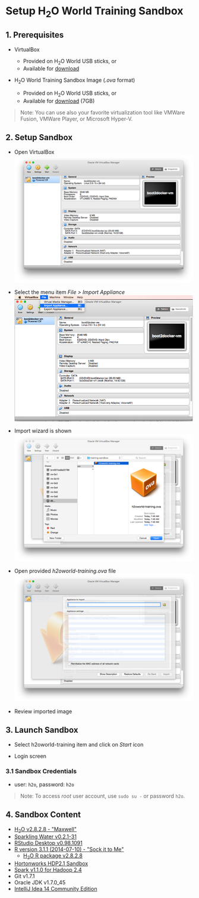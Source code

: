 # Setup H<sub>2</sub>O World Training Sandbox

## 1. Prerequisites
  * VirtualBox
    * Provided on H<sub>2</sub>O World USB sticks, or
    * Available for [download](https://www.virtualbox.org/wiki/Downloads)

  * H<sub>2</sub>O World Training Sandbox Image (*.ova* format)
    * Provided on H<sub>2</sub>O World USB sticks, or
    * Available for [download](https://s3.amazonaws.com/h2o-release/h2o/sandbox/h2oworld-training.ova) (7GB)

> Note: You can use also your favorite virtualization tool like VMWare Fusion, VMWare Player, or Microsoft Hyper-V.

## 2. Setup Sandbox
  * Open VirtualBox
  ![VirtualBox Application](images/01_virtualbox.png)

  * Select the menu item _File > Import Appliance_
  ![VirtualBox Menu](images/02_vb_menu.png)

  * Import wizard is shown
  ![Select file](images/03_select_file.png)

  * Open provided _h2oworld-training.ova_ file
  ![Select file](images/04_import_wizard.png)

  * Review imported image

## 3. Launch Sandbox
  * Select h2oworld-training item and click on _Start_ icon

  * Login screen

### 3.1 Sandbox Credentials
 * user: `h2o`, password: `h2o`

> Note: To access _root_ user account, use `sudo su -` or password `h2o`.


## 4. Sandbox Content
  * [H<sub>2</sub>O v2.8.2.8 - "Maxwell"](http://h2o-release.s3.amazonaws.com/h2o/rel-maxwell/8/index.html)
  * [Sparkling Water v0.2.1-31](http://h2o-release.s3.amazonaws.com/sparkling-water/master/31/index.html)
  * [RStudio Desktop v0.98.1091](http://www.rstudio.com/products/rstudio/download/)
  * [R version 3.1.1 (2014-07-10) - "Sock it to Me"](http://www.r-project.org)
    * [H<sub>2</sub>O R package v2.8.2.8](http://h2o-release.s3.amazonaws.com/h2o/rel-maxwell/8/index.html#R)
  * [Hortonworks HDP2.1 Sandbox](http://hortonworks.com/products/hortonworks-sandbox/#install)
  * [Spark v1.1.0 for Hadoop 2.4](https://spark.apache.org/downloads.html)
  * Git v1.7.1
  * Oracle JDK v1.7.0_45
  * [IntelliJ Idea 14 Community Edition](https://www.jetbrains.com/idea/download/)

